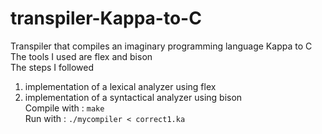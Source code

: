 # transpiler-Kappa-to-C
Transpiler that compiles an imaginary programming language Kappa to C  
The tools I used are flex and bison   
The steps I followed  
  1) implementation of a lexical analyzer using flex  
  2) implementation of a syntactical analyzer using bison  
Compile with : ```make```  
Run with : ```./mycompiler < correct1.ka```  
